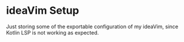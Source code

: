 # ideaVim Setup

Just storing some of the exportable configuration of my ideaVim, since Kotlin LSP is not working as expected.